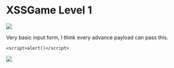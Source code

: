 # **XSSGame Level 1**

![](https://i.imgur.com/WmnhiLh.png)

Very basic input form, I think every advance payload can pass this.

`<script>alert()</script>`

![](https://i.imgur.com/XnW99I2.png)
